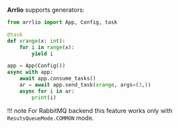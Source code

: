
**Arrlio** supports generators:

```python
from arrlio import App, Config, task

@task
def xrange(x: int):
    for i in range(x):
        yield i

app = App(Config())
async with app:
    await app.consume_tasks()
    ar = await app.send_task(xrange, args=(3,))
    async for i in ar:
        print(i)
```

!!! note
    For RabbitMQ backend this feature works only with `ResutsQueueMode.COMMON` mode.
